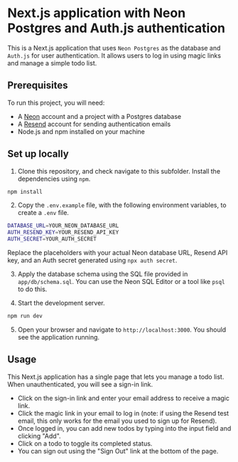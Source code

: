 # Next.js application with Neon Postgres and Auth.js authentication

This is a Next.js application that uses `Neon Postgres` as the database and `Auth.js` for user authentication. It allows users to log in using magic links and manage a simple todo list.

## Prerequisites

To run this project, you will need:

- A [Neon](https://neon.tech) account and a project with a Postgres database
- A [Resend](https://resend.com/) account for sending authentication emails
- Node.js and npm installed on your machine

## Set up locally

1. Clone this repository, and check navigate to this subfolder. Install the dependencies using `npm`.

```bash
npm install
```

2. Copy the `.env.example` file, with the following environment variables, to create a `.env` file. 

```bash
DATABASE_URL=YOUR_NEON_DATABASE_URL
AUTH_RESEND_KEY=YOUR_RESEND_API_KEY
AUTH_SECRET=YOUR_AUTH_SECRET
```

Replace the placeholders with your actual Neon database URL, Resend API key, and an Auth secret generated using `npx auth secret`.

3. Apply the database schema using the SQL file provided in `app/db/schema.sql`. You can use the Neon SQL Editor or a tool like `psql` to do this.

4. Start the development server.

```bash
npm run dev
```

5. Open your browser and navigate to `http://localhost:3000`. You should see the application running.

## Usage

This Next.js application has a single page that lets you manage a todo list. When unauthenticated, you will see a sign-in link.

- Click on the sign-in link and enter your email address to receive a magic link.
- Click the magic link in your email to log in (note: if using the Resend test email, this only works for the email you used to sign up for Resend).
- Once logged in, you can add new todos by typing into the input field and clicking "Add".
- Click on a todo to toggle its completed status.
- You can sign out using the "Sign Out" link at the bottom of the page.
